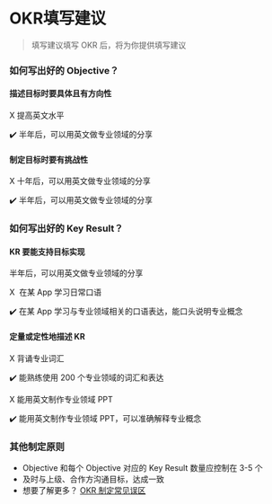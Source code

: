 # OKR填写建议



> 填写建议填写 OKR 后，将为你提供填写建议



### 如何写出好的 Objective？

#### 描述目标时要具体且有方向性

X  提高英文水平

✔️ 半年后，可以用英文做专业领域的分享

#### 制定目标时要有挑战性

X 十年后，可以用英文做专业领域的分享

✔️ 半年后，可以用英文做专业领域的分享

### 如何写出好的 Key Result？

#### KR 要能支持目标实现

半年后，可以用英文做专业领域的分享

X  在某 App 学习日常口语

✔️ 在某 App 学习与专业领域相关的口语表达，能口头说明专业概念

#### 定量或定性地描述 KR

X 背诵专业词汇

✔️ 能熟练使用 200 个专业领域的词汇和表达



X   能用英文制作专业领域 PPT

✔️ 能用英文制作专业领域 PPT，可以准确解释专业概念

### 其他制定原则

* Objective 和每个 Objective 对应的 Key Result 数量应控制在 3-5 个
* 及时与上级、合作方沟通目标，达成一致
* 想要了解更多？ [OKR 制定常见误区](https://bytedance.feishu.cn/docs/doccnNcwoql8HhrXSYZ7phudjMg)
